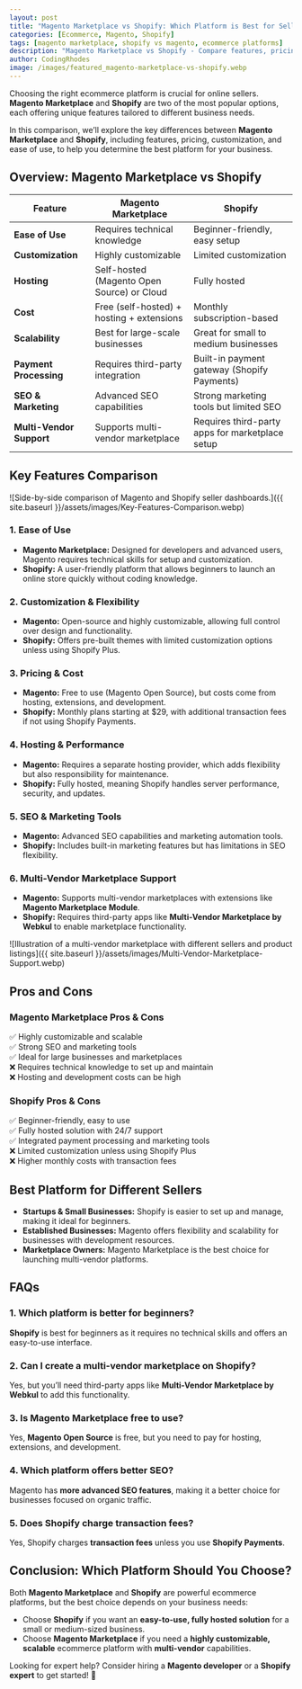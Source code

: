 ```yaml
---
layout: post
title: "Magento Marketplace vs Shopify: Which Platform is Best for Sellers?"
categories: [Ecommerce, Magento, Shopify]
tags: [magento marketplace, shopify vs magento, ecommerce platforms]
description: "Magento Marketplace vs Shopify - Compare features, pricing, flexibility, and ease of use to find the best ecommerce platform for your business."
author: CodingRhodes
image: /images/featured_magento-marketplace-vs-shopify.webp
---
```


Choosing the right ecommerce platform is crucial for online sellers. **Magento Marketplace** and **Shopify** are two of the most popular options, each offering unique features tailored to different business needs.

In this comparison, we’ll explore the key differences between **Magento Marketplace** and **Shopify**, including features, pricing, customization, and ease of use, to help you determine the best platform for your business.

## Overview: Magento Marketplace vs Shopify

| Feature | Magento Marketplace | Shopify |
|---------|--------------------|---------|
| **Ease of Use** | Requires technical knowledge | Beginner-friendly, easy setup |
| **Customization** | Highly customizable | Limited customization |
| **Hosting** | Self-hosted (Magento Open Source) or Cloud | Fully hosted |
| **Cost** | Free (self-hosted) + hosting + extensions | Monthly subscription-based |
| **Scalability** | Best for large-scale businesses | Great for small to medium businesses |
| **Payment Processing** | Requires third-party integration | Built-in payment gateway (Shopify Payments) |
| **SEO & Marketing** | Advanced SEO capabilities | Strong marketing tools but limited SEO |
| **Multi-Vendor Support** | Supports multi-vendor marketplace | Requires third-party apps for marketplace setup |

## Key Features Comparison

![Side-by-side comparison of Magento and Shopify seller dashboards.]({{ site.baseurl }}/assets/images/Key-Features-Comparison.webp)

### 1. **Ease of Use**
- **Magento Marketplace:** Designed for developers and advanced users, Magento requires technical skills for setup and customization.
- **Shopify:** A user-friendly platform that allows beginners to launch an online store quickly without coding knowledge.

### 2. **Customization & Flexibility**
- **Magento:** Open-source and highly customizable, allowing full control over design and functionality.
- **Shopify:** Offers pre-built themes with limited customization options unless using Shopify Plus.

### 3. **Pricing & Cost**
- **Magento:** Free to use (Magento Open Source), but costs come from hosting, extensions, and development.
- **Shopify:** Monthly plans starting at $29, with additional transaction fees if not using Shopify Payments.

### 4. **Hosting & Performance**
- **Magento:** Requires a separate hosting provider, which adds flexibility but also responsibility for maintenance.
- **Shopify:** Fully hosted, meaning Shopify handles server performance, security, and updates.

### 5. **SEO & Marketing Tools**
- **Magento:** Advanced SEO capabilities and marketing automation tools.
- **Shopify:** Includes built-in marketing features but has limitations in SEO flexibility.

### 6. **Multi-Vendor Marketplace Support**
- **Magento:** Supports multi-vendor marketplaces with extensions like **Magento Marketplace Module**.
- **Shopify:** Requires third-party apps like **Multi-Vendor Marketplace by Webkul** to enable marketplace functionality.

![Illustration of a multi-vendor marketplace with different sellers and product listings]({{ site.baseurl }}/assets/images/Multi-Vendor-Marketplace-Support.webp)

## Pros and Cons

### **Magento Marketplace Pros & Cons**
✅ Highly customizable and scalable  
✅ Strong SEO and marketing tools  
✅ Ideal for large businesses and marketplaces  
❌ Requires technical knowledge to set up and maintain  
❌ Hosting and development costs can be high  

### **Shopify Pros & Cons**
✅ Beginner-friendly, easy to use  
✅ Fully hosted solution with 24/7 support  
✅ Integrated payment processing and marketing tools  
❌ Limited customization unless using Shopify Plus  
❌ Higher monthly costs with transaction fees  

## Best Platform for Different Sellers

- **Startups & Small Businesses:** Shopify is easier to set up and manage, making it ideal for beginners.
- **Established Businesses:** Magento offers flexibility and scalability for businesses with development resources.
- **Marketplace Owners:** Magento Marketplace is the best choice for launching multi-vendor platforms.

## FAQs

### 1. Which platform is better for beginners?
**Shopify** is best for beginners as it requires no technical skills and offers an easy-to-use interface.

### 2. Can I create a multi-vendor marketplace on Shopify?
Yes, but you’ll need third-party apps like **Multi-Vendor Marketplace by Webkul** to add this functionality.

### 3. Is Magento Marketplace free to use?
Yes, **Magento Open Source** is free, but you need to pay for hosting, extensions, and development.

### 4. Which platform offers better SEO?
Magento has **more advanced SEO features**, making it a better choice for businesses focused on organic traffic.

### 5. Does Shopify charge transaction fees?
Yes, Shopify charges **transaction fees** unless you use **Shopify Payments**.

## Conclusion: Which Platform Should You Choose?

Both **Magento Marketplace** and **Shopify** are powerful ecommerce platforms, but the best choice depends on your business needs:
- Choose **Shopify** if you want an **easy-to-use, fully hosted solution** for a small or medium-sized business.
- Choose **Magento Marketplace** if you need a **highly customizable, scalable** ecommerce platform with **multi-vendor** capabilities.

Looking for expert help? Consider hiring a **Magento developer** or a **Shopify expert** to get started! 🚀

